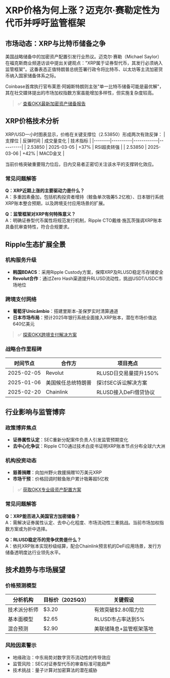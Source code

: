# XRP价格为何上涨？迈克尔·赛勒定性为代币并呼吁监管框架

## 市场动态：XRP与比特币储备之争
美国战略储备中的加密资产配置引发行业热议。迈克尔·赛勒（Michael Saylor）在福克斯商业频道访谈中提出关键观点："XRP属于证券型代币，其发行必须纳入监管框架"。这番表态正值特朗普总统签署行政令将比特币、以太坊等主流加密货币纳入国家储备体系之际。

Coinbase首席执行官布莱恩·阿姆斯特朗则主张"单一比特币储备可能是最优解"，其在社交媒体提出的市场加权指数方案虽能增加多样性，但实施复杂度较高。

> ✅ [查看OKX最新加密资产储备报告](https://bit.ly/okx_welcome)

## XRP价格技术分析
XRP/USD一小时图表显示，价格在关键支撑位（2.53850）形成两次有效反弹：
| 支撑位 | 反弹时间 | 成交量变化 | 技术指标 |
|--------|----------|------------|----------|
| 2.53850 | 2025-03-05 | +37% | RSI超卖转强 |
| 2.53850 | 2025-03-06 | +42% | MACD金叉 |

当前价格突破重要阻力位后，日内交易者正密切关注该水平的支撑转化效应。

### 常见问题解答
**Q：XRP近期上涨的主要驱动力是什么？**  
A：多重因素叠加，包括机构投资者增持（鲸鱼单次吸筹5.2亿枚）、日本银行系统XRP账本整合预期，以及跨境支付应用场景的扩展。

**Q：监管框架对XRP有何特殊意义？**  
A：明确证券型代币属性将规范发行机制，Ripple CTO戴维·施瓦茨强调XRP账本具备抗审查特性，符合合规要求。

## Ripple生态扩展全景
### 机构服务升级
- **韩国BDACS**：采用Ripple Custody方案，保障XRP及RLUSD稳定币存储安全
- **Revolut合作**：通过Zero Hash渠道提升RLUSD流动性，挑战USDT/USDC市场地位

### 跨境支付网络
- **葡萄牙Unicâmbio**：搭建里斯本-圣保罗实时清算通道
- **日本市场布局**：预计2025年银行系统全面接入XRP账本，潜在市场价值达640亿美元

> ✅ [探索OKX跨境支付解决方案](https://bit.ly/okx_welcome)

### 战略合作里程碑
| 时间节点 | 合作方 | 项目亮点 |
|----------|--------|----------|
| 2025-02-05 | Revolut | RLUSD日交易量提升150% |
| 2025-01-06 | 美国候任总统特朗普 | 探讨SEC诉讼解决方案 |
| 2025-02-20 | Chainlink | RLUSD接入DeFi借贷协议 |

## 行业影响与监管博弈
### 政策博弈焦点
- **证券属性认定**：SEC重新分配案件负责人引发监管预期变化
- **去中心化争议**：Ripple CTO通过技术白皮书证明XRP账本节点分布全球六大洲

### 机构投资动态
- **慈善捐赠**：向加州野火救援捐赠10万美元XRP
- **市场干预**：价格回调时鲸鱼账户累计吸筹超5亿枚

> ✅ [获取OKX专业级资产配置方案](https://bit.ly/okx_welcome)

### 常见问题解答
**Q：XRP能否进入美国官方加密储备？**  
A：需解决证券属性认定、去中心化程度、市场流动性三重挑战。当前市场加权指数方案或为折中选择。

**Q：RLUSD稳定币的竞争优势是什么？**  
A：依托XRP账本实现秒级结算，配合Chainlink预言机的DeFi应用场景，发行方储备透明度达行业领先水平。

## 技术趋势与市场展望
### 价格预测模型
| 分析机构 | 目标价（2025Q3） | 关键假设 |
|----------|------------------|----------|
| 技术派分析师 | $3.20 | 有效突破$2.80阻力位 |
| 基本面模型 | $2.65 | RLUSD市占率达到5% |
| 混合预测 | $2.90 | 美联储降息+监管框架落地 |

### 风险因素警示
- 地缘政治：中东局势对数字货币流动性的传导效应
- 监管风险：SEC对证券型代币的审查标准可能趋严
- 技术挑战：量子计算对加密算法的潜在威胁
